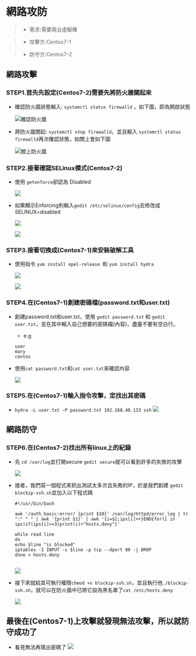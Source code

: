 # 網路攻防

>* 需求:需要兩台虛擬機

>* 攻擊方:Centos7-1 

>* 防守方:Centos7-2

## 網路攻擊

### STEP1.首先先設定(Centos7-2)需要先將防火牆關起來

* 確認防火牆狀態輸入: `systemctl status firewalld` ，如下圖，即為開啟狀態

    ![確認防火牆](picture/4.png)

* 將防火牆關起: `systemctl stop firewalld`，並且輸入 `systemctl status firewalld`再次確認狀態，如關上會如下圖

    ![關上防火牆](picture/5.png)

### STEP2.接著確認SELinux模式(Centos7-2)

* 使用 `getenforce`卻認為 Disabled

    ![](picture/2.png)

* 如果顯示Enforcing則輸入`gedit /etc/selinux/config`去修改成SELINUX=disabled

    ![](picture/3.png)

    ![](picture/1.png)

### STEP3.接著切換成(Centos7-1)來安裝破解工具

* 使用指令 `yum install epel-release
`和 `yum install hydra`

    ![](picture/7.png)

    ![](picture/6.png)

### STEP4.在(Centos7-1)創建密碼檔(password.txt和user.txt)

* 創建password.txt和user.txt，使用 `gedit password.txt` 和 `gedit user.txt`，並在其中輸入自己想要的密碼檔(內容)，盡量不要有空白行。
    * e.g
    ```
    user
    mary
    centos
    ```

* 使用`cat password.txt`和`cat user.txt`來確認內容

    ![](picture/8.png)

### STEP5.在(Centos7-1)輸入指令攻擊，定找出其密碼
* `hydra -L user.txt -P password.txt 192.168.48.133 ssh`
    ![](picture/9.png)

## 網路防守

### STEP6.在(Centos7-2)找出所有linux上的紀錄

* 先 `cd /var/log`並打開secure `gedit secure`就可以看到許多的失敗的攻擊

    ![](picture/10.png)

* 接者，我們寫一個程式來抓出測試太多次且失敗的IP，於是我們創建 `gedit blockip-ssh.sh`並加入以下程式碼

    ```
    #!/usr/bin/bash

    awk '/auth_basic:error/ {print $10}' /var/log/httpd/error_log | tr ":" " " | awk '{print $1}' | awk '{i=$1;ips[i]++}END{for(i in ips)if(ips[i]>=3)print(i)>"hosts.deny"}'

    while read line
    do
    echo $line "is blocked"
    iptables -I INPUT -s $line -p tcp --dport 80 -j DROP
    done < hosts.deny


    ```
    ![](picture/11.png)

* 接下來就給其可執行權限`chmod +x blockip-ssh.sh`，並且執行他`./blockip-ssh.sh`，就可以在防火牆中已將它設為黑名單了`cat /etc/hosts.deny`

    ![](picture/12.png)

## 最後在(Centos7-1)上攻擊就發現無法攻擊，所以就防守成功了

* 看見無法再猜出密碼了
    ![](picture/13.png)
    